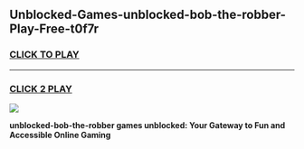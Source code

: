 
## Unblocked-Games-unblocked-bob-the-robber-Play-Free-t0f7r
<h3>
<a href="https://premium76.site?title=unblocked-bob-the-robber&ref=18A1">CLICK TO PLAY</a></h3>
<hr>

<h3>
<a href="https://premium76.site?title=unblocked-bob-the-robber&ref=18A1">CLICK 2 PLAY</a>
  
</h3>

<a href="https://premium76.site?title=unblocked-bob-the-robber&ref=18A1"><img src="https://clearcache.store/games.png"></a>


**unblocked-bob-the-robber games unblocked: Your Gateway to Fun and Accessible Online Gaming**
